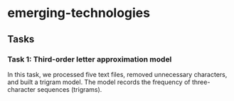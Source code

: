 # emerging-technologies

## Tasks

### Task 1: Third-order letter approximation model
In this task, we processed five text files, removed unnecessary characters, and built a trigram model. The model records the frequency of three-character sequences (trigrams).
